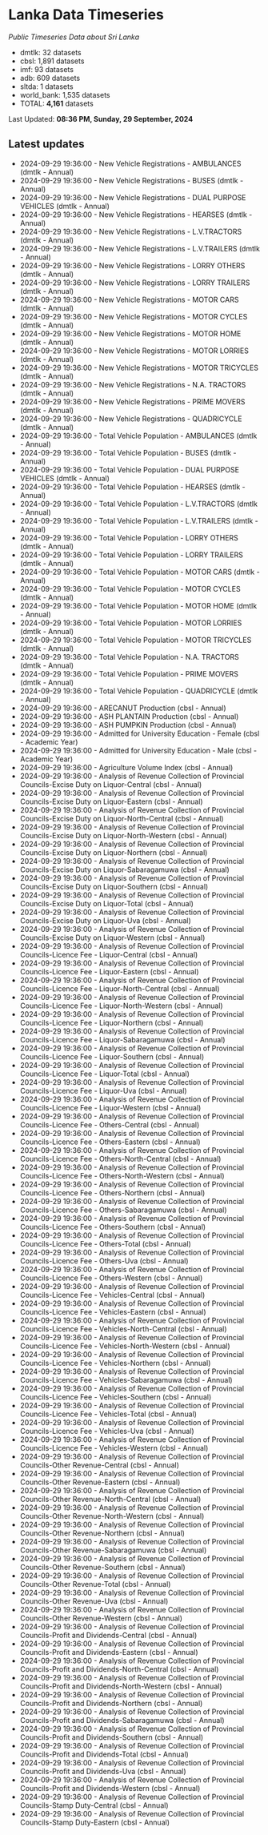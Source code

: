 # Lanka Data Timeseries
*Public Timeseries Data about Sri Lanka*

* dmtlk: 32 datasets
* cbsl: 1,891 datasets
* imf: 93 datasets
* adb: 609 datasets
* sltda: 1 datasets
* world_bank: 1,535 datasets
* TOTAL: **4,161** datasets

Last Updated: **08:36 PM, Sunday, 29 September, 2024**

## Latest updates

* 2024-09-29 19:36:00 - New Vehicle Registrations - AMBULANCES (dmtlk - Annual)
* 2024-09-29 19:36:00 - New Vehicle Registrations - BUSES (dmtlk - Annual)
* 2024-09-29 19:36:00 - New Vehicle Registrations - DUAL PURPOSE VEHICLES (dmtlk - Annual)
* 2024-09-29 19:36:00 - New Vehicle Registrations - HEARSES (dmtlk - Annual)
* 2024-09-29 19:36:00 - New Vehicle Registrations - L.V.TRACTORS (dmtlk - Annual)
* 2024-09-29 19:36:00 - New Vehicle Registrations - L.V.TRAILERS (dmtlk - Annual)
* 2024-09-29 19:36:00 - New Vehicle Registrations - LORRY OTHERS (dmtlk - Annual)
* 2024-09-29 19:36:00 - New Vehicle Registrations - LORRY TRAILERS (dmtlk - Annual)
* 2024-09-29 19:36:00 - New Vehicle Registrations - MOTOR CARS (dmtlk - Annual)
* 2024-09-29 19:36:00 - New Vehicle Registrations - MOTOR CYCLES (dmtlk - Annual)
* 2024-09-29 19:36:00 - New Vehicle Registrations - MOTOR HOME (dmtlk - Annual)
* 2024-09-29 19:36:00 - New Vehicle Registrations - MOTOR LORRIES (dmtlk - Annual)
* 2024-09-29 19:36:00 - New Vehicle Registrations - MOTOR TRICYCLES (dmtlk - Annual)
* 2024-09-29 19:36:00 - New Vehicle Registrations - N.A. TRACTORS (dmtlk - Annual)
* 2024-09-29 19:36:00 - New Vehicle Registrations - PRIME MOVERS (dmtlk - Annual)
* 2024-09-29 19:36:00 - New Vehicle Registrations - QUADRICYCLE (dmtlk - Annual)
* 2024-09-29 19:36:00 - Total Vehicle Population - AMBULANCES (dmtlk - Annual)
* 2024-09-29 19:36:00 - Total Vehicle Population - BUSES (dmtlk - Annual)
* 2024-09-29 19:36:00 - Total Vehicle Population - DUAL PURPOSE VEHICLES (dmtlk - Annual)
* 2024-09-29 19:36:00 - Total Vehicle Population - HEARSES (dmtlk - Annual)
* 2024-09-29 19:36:00 - Total Vehicle Population - L.V.TRACTORS (dmtlk - Annual)
* 2024-09-29 19:36:00 - Total Vehicle Population - L.V.TRAILERS (dmtlk - Annual)
* 2024-09-29 19:36:00 - Total Vehicle Population - LORRY OTHERS (dmtlk - Annual)
* 2024-09-29 19:36:00 - Total Vehicle Population - LORRY TRAILERS (dmtlk - Annual)
* 2024-09-29 19:36:00 - Total Vehicle Population - MOTOR CARS (dmtlk - Annual)
* 2024-09-29 19:36:00 - Total Vehicle Population - MOTOR CYCLES (dmtlk - Annual)
* 2024-09-29 19:36:00 - Total Vehicle Population - MOTOR HOME (dmtlk - Annual)
* 2024-09-29 19:36:00 - Total Vehicle Population - MOTOR LORRIES (dmtlk - Annual)
* 2024-09-29 19:36:00 - Total Vehicle Population - MOTOR TRICYCLES (dmtlk - Annual)
* 2024-09-29 19:36:00 - Total Vehicle Population - N.A. TRACTORS (dmtlk - Annual)
* 2024-09-29 19:36:00 - Total Vehicle Population - PRIME MOVERS (dmtlk - Annual)
* 2024-09-29 19:36:00 - Total Vehicle Population - QUADRICYCLE (dmtlk - Annual)
* 2024-09-29 19:36:00 - ARECANUT Production (cbsl - Annual)
* 2024-09-29 19:36:00 - ASH PLANTAIN Production (cbsl - Annual)
* 2024-09-29 19:36:00 - ASH PUMPKIN Production (cbsl - Annual)
* 2024-09-29 19:36:00 - Admitted for University Education - Female (cbsl - Academic Year)
* 2024-09-29 19:36:00 - Admitted for University Education - Male (cbsl - Academic Year)
* 2024-09-29 19:36:00 - Agriculture Volume Index (cbsl - Annual)
* 2024-09-29 19:36:00 - Analysis of Revenue Collection of Provincial Councils-Excise Duty on Liquor-Central (cbsl - Annual)
* 2024-09-29 19:36:00 - Analysis of Revenue Collection of Provincial Councils-Excise Duty on Liquor-Eastern (cbsl - Annual)
* 2024-09-29 19:36:00 - Analysis of Revenue Collection of Provincial Councils-Excise Duty on Liquor-North-Central (cbsl - Annual)
* 2024-09-29 19:36:00 - Analysis of Revenue Collection of Provincial Councils-Excise Duty on Liquor-North-Western (cbsl - Annual)
* 2024-09-29 19:36:00 - Analysis of Revenue Collection of Provincial Councils-Excise Duty on Liquor-Northern (cbsl - Annual)
* 2024-09-29 19:36:00 - Analysis of Revenue Collection of Provincial Councils-Excise Duty on Liquor-Sabaragamuwa (cbsl - Annual)
* 2024-09-29 19:36:00 - Analysis of Revenue Collection of Provincial Councils-Excise Duty on Liquor-Southern (cbsl - Annual)
* 2024-09-29 19:36:00 - Analysis of Revenue Collection of Provincial Councils-Excise Duty on Liquor-Total (cbsl - Annual)
* 2024-09-29 19:36:00 - Analysis of Revenue Collection of Provincial Councils-Excise Duty on Liquor-Uva (cbsl - Annual)
* 2024-09-29 19:36:00 - Analysis of Revenue Collection of Provincial Councils-Excise Duty on Liquor-Western (cbsl - Annual)
* 2024-09-29 19:36:00 - Analysis of Revenue Collection of Provincial Councils-Licence Fee - Liquor-Central (cbsl - Annual)
* 2024-09-29 19:36:00 - Analysis of Revenue Collection of Provincial Councils-Licence Fee - Liquor-Eastern (cbsl - Annual)
* 2024-09-29 19:36:00 - Analysis of Revenue Collection of Provincial Councils-Licence Fee - Liquor-North-Central (cbsl - Annual)
* 2024-09-29 19:36:00 - Analysis of Revenue Collection of Provincial Councils-Licence Fee - Liquor-North-Western (cbsl - Annual)
* 2024-09-29 19:36:00 - Analysis of Revenue Collection of Provincial Councils-Licence Fee - Liquor-Northern (cbsl - Annual)
* 2024-09-29 19:36:00 - Analysis of Revenue Collection of Provincial Councils-Licence Fee - Liquor-Sabaragamuwa (cbsl - Annual)
* 2024-09-29 19:36:00 - Analysis of Revenue Collection of Provincial Councils-Licence Fee - Liquor-Southern (cbsl - Annual)
* 2024-09-29 19:36:00 - Analysis of Revenue Collection of Provincial Councils-Licence Fee - Liquor-Total (cbsl - Annual)
* 2024-09-29 19:36:00 - Analysis of Revenue Collection of Provincial Councils-Licence Fee - Liquor-Uva (cbsl - Annual)
* 2024-09-29 19:36:00 - Analysis of Revenue Collection of Provincial Councils-Licence Fee - Liquor-Western (cbsl - Annual)
* 2024-09-29 19:36:00 - Analysis of Revenue Collection of Provincial Councils-Licence Fee - Others-Central (cbsl - Annual)
* 2024-09-29 19:36:00 - Analysis of Revenue Collection of Provincial Councils-Licence Fee - Others-Eastern (cbsl - Annual)
* 2024-09-29 19:36:00 - Analysis of Revenue Collection of Provincial Councils-Licence Fee - Others-North-Central (cbsl - Annual)
* 2024-09-29 19:36:00 - Analysis of Revenue Collection of Provincial Councils-Licence Fee - Others-North-Western (cbsl - Annual)
* 2024-09-29 19:36:00 - Analysis of Revenue Collection of Provincial Councils-Licence Fee - Others-Northern (cbsl - Annual)
* 2024-09-29 19:36:00 - Analysis of Revenue Collection of Provincial Councils-Licence Fee - Others-Sabaragamuwa (cbsl - Annual)
* 2024-09-29 19:36:00 - Analysis of Revenue Collection of Provincial Councils-Licence Fee - Others-Southern (cbsl - Annual)
* 2024-09-29 19:36:00 - Analysis of Revenue Collection of Provincial Councils-Licence Fee - Others-Total (cbsl - Annual)
* 2024-09-29 19:36:00 - Analysis of Revenue Collection of Provincial Councils-Licence Fee - Others-Uva (cbsl - Annual)
* 2024-09-29 19:36:00 - Analysis of Revenue Collection of Provincial Councils-Licence Fee - Others-Western (cbsl - Annual)
* 2024-09-29 19:36:00 - Analysis of Revenue Collection of Provincial Councils-Licence Fee - Vehicles-Central (cbsl - Annual)
* 2024-09-29 19:36:00 - Analysis of Revenue Collection of Provincial Councils-Licence Fee - Vehicles-Eastern (cbsl - Annual)
* 2024-09-29 19:36:00 - Analysis of Revenue Collection of Provincial Councils-Licence Fee - Vehicles-North-Central (cbsl - Annual)
* 2024-09-29 19:36:00 - Analysis of Revenue Collection of Provincial Councils-Licence Fee - Vehicles-North-Western (cbsl - Annual)
* 2024-09-29 19:36:00 - Analysis of Revenue Collection of Provincial Councils-Licence Fee - Vehicles-Northern (cbsl - Annual)
* 2024-09-29 19:36:00 - Analysis of Revenue Collection of Provincial Councils-Licence Fee - Vehicles-Sabaragamuwa (cbsl - Annual)
* 2024-09-29 19:36:00 - Analysis of Revenue Collection of Provincial Councils-Licence Fee - Vehicles-Southern (cbsl - Annual)
* 2024-09-29 19:36:00 - Analysis of Revenue Collection of Provincial Councils-Licence Fee - Vehicles-Total (cbsl - Annual)
* 2024-09-29 19:36:00 - Analysis of Revenue Collection of Provincial Councils-Licence Fee - Vehicles-Uva (cbsl - Annual)
* 2024-09-29 19:36:00 - Analysis of Revenue Collection of Provincial Councils-Licence Fee - Vehicles-Western (cbsl - Annual)
* 2024-09-29 19:36:00 - Analysis of Revenue Collection of Provincial Councils-Other Revenue-Central (cbsl - Annual)
* 2024-09-29 19:36:00 - Analysis of Revenue Collection of Provincial Councils-Other Revenue-Eastern (cbsl - Annual)
* 2024-09-29 19:36:00 - Analysis of Revenue Collection of Provincial Councils-Other Revenue-North-Central (cbsl - Annual)
* 2024-09-29 19:36:00 - Analysis of Revenue Collection of Provincial Councils-Other Revenue-North-Western (cbsl - Annual)
* 2024-09-29 19:36:00 - Analysis of Revenue Collection of Provincial Councils-Other Revenue-Northern (cbsl - Annual)
* 2024-09-29 19:36:00 - Analysis of Revenue Collection of Provincial Councils-Other Revenue-Sabaragamuwa (cbsl - Annual)
* 2024-09-29 19:36:00 - Analysis of Revenue Collection of Provincial Councils-Other Revenue-Southern (cbsl - Annual)
* 2024-09-29 19:36:00 - Analysis of Revenue Collection of Provincial Councils-Other Revenue-Total (cbsl - Annual)
* 2024-09-29 19:36:00 - Analysis of Revenue Collection of Provincial Councils-Other Revenue-Uva (cbsl - Annual)
* 2024-09-29 19:36:00 - Analysis of Revenue Collection of Provincial Councils-Other Revenue-Western (cbsl - Annual)
* 2024-09-29 19:36:00 - Analysis of Revenue Collection of Provincial Councils-Profit and Dividends-Central (cbsl - Annual)
* 2024-09-29 19:36:00 - Analysis of Revenue Collection of Provincial Councils-Profit and Dividends-Eastern (cbsl - Annual)
* 2024-09-29 19:36:00 - Analysis of Revenue Collection of Provincial Councils-Profit and Dividends-North-Central (cbsl - Annual)
* 2024-09-29 19:36:00 - Analysis of Revenue Collection of Provincial Councils-Profit and Dividends-North-Western (cbsl - Annual)
* 2024-09-29 19:36:00 - Analysis of Revenue Collection of Provincial Councils-Profit and Dividends-Northern (cbsl - Annual)
* 2024-09-29 19:36:00 - Analysis of Revenue Collection of Provincial Councils-Profit and Dividends-Sabaragamuwa (cbsl - Annual)
* 2024-09-29 19:36:00 - Analysis of Revenue Collection of Provincial Councils-Profit and Dividends-Southern (cbsl - Annual)
* 2024-09-29 19:36:00 - Analysis of Revenue Collection of Provincial Councils-Profit and Dividends-Total (cbsl - Annual)
* 2024-09-29 19:36:00 - Analysis of Revenue Collection of Provincial Councils-Profit and Dividends-Uva (cbsl - Annual)
* 2024-09-29 19:36:00 - Analysis of Revenue Collection of Provincial Councils-Profit and Dividends-Western (cbsl - Annual)
* 2024-09-29 19:36:00 - Analysis of Revenue Collection of Provincial Councils-Stamp Duty-Central (cbsl - Annual)
* 2024-09-29 19:36:00 - Analysis of Revenue Collection of Provincial Councils-Stamp Duty-Eastern (cbsl - Annual)